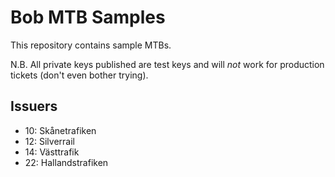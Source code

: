 # Bob MTB Samples

This repository contains sample MTBs.

N.B. All private keys published are test keys and will _not_ work for production tickets (don't even bother trying).

## Issuers

- 10: Skånetrafiken
- 12: Silverrail
- 14: Västtrafik
- 22: Hallandstrafiken
